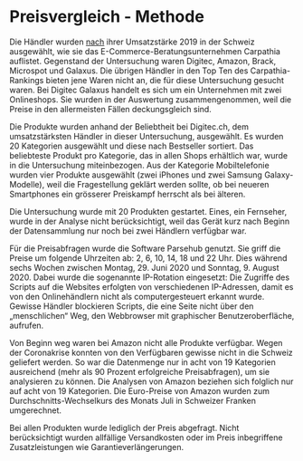 # Preisvergleich - Methode

Die Händler wurden <a href="">nach</a> ihrer Umsatzstärke 2019 in der Schweiz ausgewählt, wie sie das E-Commerce-Beratungsunternehmen Carpathia auflistet. Gegenstand der Untersuchung waren Digitec, Amazon, Brack, Microspot und Galaxus. Die übrigen Händler in den Top Ten des Carpathia-Rankings bieten jene Waren nicht an, die für diese Untersuchung gesucht waren. Bei Digitec Galaxus handelt es sich um ein Unternehmen mit zwei Onlineshops. Sie wurden in der Auswertung zusammengenommen, weil die Preise in den allermeisten Fällen deckungsgleich sind.

Die Produkte wurden anhand der Beliebtheit bei Digitec.ch, dem umsatzstärksten Händler in dieser Untersuchung, ausgewählt. Es wurden 20 Kategorien ausgewählt und diese nach Bestseller sortiert. Das beliebteste Produkt pro Kategorie, das in allen Shops erhältlich war, wurde in die Untersuchung miteinbezogen. Aus der Kategorie Mobiltelefonie wurden vier Produkte ausgewählt (zwei iPhones und zwei Samsung Galaxy-Modelle), weil die Fragestellung geklärt werden sollte, ob bei neueren Smartphones ein grösserer Preiskampf herrscht als bei älteren.

Die Untersuchung wurde mit 20 Produkten gestartet. Eines, ein Fernseher, wurde in der Analyse nicht berücksichtigt, weil das Gerät kurz nach Beginn der Datensammlung nur noch bei zwei Händlern verfügbar war.

Für die Preisabfragen wurde die Software Parsehub genutzt. Sie griff die Preise um folgende Uhrzeiten ab: 2, 6, 10, 14, 18 und 22 Uhr. Dies während sechs Wochen zwischen Montag, 29. Juni 2020 und Sonntag, 9. August 2020. Dabei wurde die sogenannte IP-Rotation eingesetzt: Die Zugriffe des Scripts auf die Websites erfolgten von verschiedenen IP-Adressen, damit es von den Onlinehändlern nicht als computergesteuert erkannt wurde. Gewisse Händler blockieren Scripts, die eine Seite nicht über den „menschlichen“ Weg, den Webbrowser mit graphischer Benutzeroberfläche, aufrufen.

Von Beginn weg waren bei Amazon nicht alle Produkte verfügbar. Wegen der Coronakrise konnten von den Verfügbaren gewisse nicht in die Schweiz geliefert werden. So war die Datenmenge nur in acht von 19 Kategorien ausreichend (mehr als 90 Prozent erfolgreiche Preisabfragen), um sie analysieren zu können. Die Analysen von Amazon beziehen sich folglich nur auf acht von 19 Kategorien. Die Euro-Preise von Amazon wurden zum Durchschnitts-Wechselkurs des Monats Juli in Schweizer Franken umgerechnet.

Bei allen Produkten wurde lediglich der Preis abgefragt. Nicht berücksichtigt wurden allfällige Versandkosten oder im Preis inbegriffene Zusatzleistungen wie Garantieverlängerungen.
